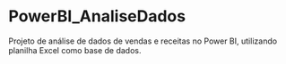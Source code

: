 # PowerBI_AnaliseDados
Projeto de análise de dados de vendas e receitas no Power BI, utilizando planilha Excel como base de dados.  
